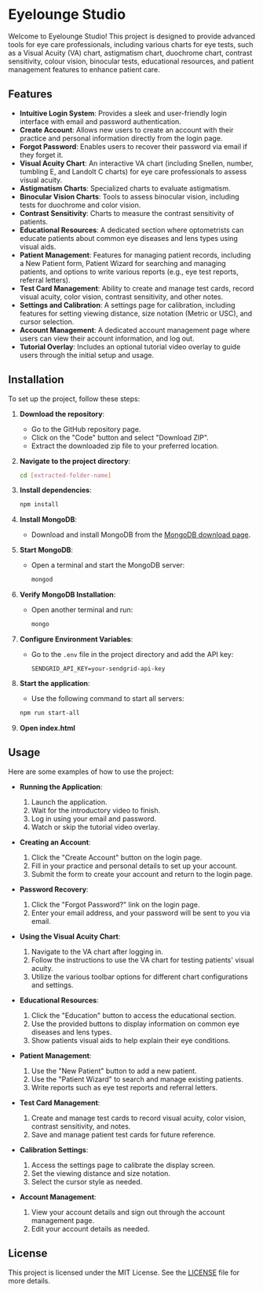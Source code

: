 # Eyelounge Studio

Welcome to Eyelounge Studio! This project is designed to provide advanced tools for eye care professionals, including various charts for eye tests, such as a Visual Acuity (VA) chart, astigmatism chart, duochrome chart, contrast sensitivity, colour vision, binocular tests, educational resources, and patient management features to enhance patient care.

## Features
- **Intuitive Login System**: Provides a sleek and user-friendly login interface with email and password authentication.
- **Create Account**: Allows new users to create an account with their practice and personal information directly from the login page.
- **Forgot Password**: Enables users to recover their password via email if they forget it.
- **Visual Acuity Chart**: An interactive VA chart (including Snellen, number, tumbling E, and Landolt C charts) for eye care professionals to assess visual acuity.
- **Astigmatism Charts**: Specialized charts to evaluate astigmatism.
- **Binocular Vision Charts**: Tools to assess binocular vision, including tests for duochrome and color vision.
- **Contrast Sensitivity**: Charts to measure the contrast sensitivity of patients.
- **Educational Resources**: A dedicated section where optometrists can educate patients about common eye diseases and lens types using visual aids.
- **Patient Management**: Features for managing patient records, including a New Patient form, Patient Wizard for searching and managing patients, and options to write various reports (e.g., eye test reports, referral letters).
- **Test Card Management**: Ability to create and manage test cards, record visual acuity, color vision, contrast sensitivity, and other notes.
- **Settings and Calibration**: A settings page for calibration, including features for setting viewing distance, size notation (Metric or USC), and cursor selection.
- **Account Management**: A dedicated account management page where users can view their account information, and log out.
- **Tutorial Overlay**: Includes an optional tutorial video overlay to guide users through the initial setup and usage.

## Installation

To set up the project, follow these steps:

1. **Download the repository**:
    - Go to the GitHub repository page.
    - Click on the "Code" button and select "Download ZIP".
    - Extract the downloaded zip file to your preferred location.

2. **Navigate to the project directory**:
    ```bash
    cd [extracted-folder-name]
    ```

3. **Install dependencies**:
    ```bash
    npm install
    ```

4. **Install MongoDB**:
    - Download and install MongoDB from the [MongoDB download page](https://www.mongodb.com/try/download/community).

5. **Start MongoDB**:
    - Open a terminal and start the MongoDB server:
      ```bash
      mongod
      ```

6. **Verify MongoDB Installation**:
    - Open another terminal and run:
      ```bash
      mongo
      ```

7. **Configure Environment Variables**:
    - Go to the `.env` file in the project directory and add the API key:
      ```plaintext
      SENDGRID_API_KEY=your-sendgrid-api-key
      ```

8. **Start the application**:
    - Use the following command to start all servers:
    ```bash
    npm run start-all
    ```
9. **Open index.html**

## Usage

Here are some examples of how to use the project:

- **Running the Application**:
    1. Launch the application.
    2. Wait for the introductory video to finish.
    3. Log in using your email and password.
    4. Watch or skip the tutorial video overlay.

- **Creating an Account**:
    1. Click the "Create Account" button on the login page.
    2. Fill in your practice and personal details to set up your account.
    3. Submit the form to create your account and return to the login page.

- **Password Recovery**:
    1. Click the "Forgot Password?" link on the login page.
    2. Enter your email address, and your password will be sent to you via email.

- **Using the Visual Acuity Chart**:
    1. Navigate to the VA chart after logging in.
    2. Follow the instructions to use the VA chart for testing patients' visual acuity.
    3. Utilize the various toolbar options for different chart configurations and settings.

- **Educational Resources**:
    1. Click the "Education" button to access the educational section.
    2. Use the provided buttons to display information on common eye diseases and lens types.
    3. Show patients visual aids to help explain their eye conditions.

- **Patient Management**:
    1. Use the "New Patient" button to add a new patient.
    2. Use the "Patient Wizard" to search and manage existing patients.
    3. Write reports such as eye test reports and referral letters.

- **Test Card Management**:
    1. Create and manage test cards to record visual acuity, color vision, contrast sensitivity, and notes.
    2. Save and manage patient test cards for future reference.

- **Calibration Settings**:
    1. Access the settings page to calibrate the display screen.
    2. Set the viewing distance and size notation.
    3. Select the cursor style as needed.

- **Account Management**:
    1. View your account details and sign out through the account management page.
    2. Edit your account details as needed.

## License

This project is licensed under the MIT License. See the [LICENSE](LICENSE) file for more details.
